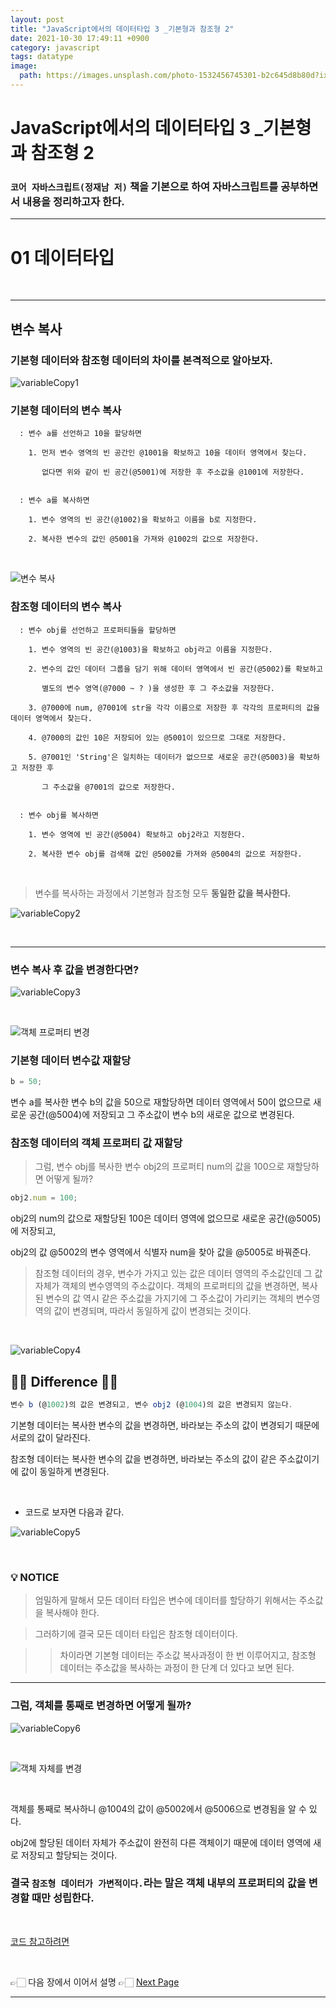 ```yaml
---
layout: post
title: "JavaScript에서의 데이터타입 3 _기본형과 참조형 2"
date: 2021-10-30 17:49:11 +0900
category: javascript
tags: datatype
image:
  path: https://images.unsplash.com/photo-1532456745301-b2c645d8b80d?ixid=MnwxMjA3fDB8MHxwaG90by1wYWdlfHx8fGVufDB8fHx8&ixlib=rb-1.2.1&auto=format&fit=crop&w=1974&q=80
---
```


# JavaScript에서의 데이터타입 3 \_기본형과 참조형 2

### `코어 자바스크립트(정재남 저)` 책을 기본으로 하여 자바스크립트를 공부하면서 내용을 정리하고자 한다.

---

# 01 데이터타입

<br>

---

## 변수 복사

### 기본형 데이터와 참조형 데이터의 차이를 본격적으로 알아보자.

![variableCopy1](https://user-images.githubusercontent.com/79234473/140082043-b09b2822-89e9-4b1d-8c9e-e012196a9ad9.png)

### **기본형 데이터의 변수 복사**

```
  : 변수 a를 선언하고 10을 할당하면

    1. 먼저 변수 영역의 빈 공간인 @1001을 확보하고 10을 데이터 영역에서 찾는다.

       없다면 위와 같이 빈 공간(@5001)에 저장한 후 주소값을 @1001에 저장한다.


  : 변수 a를 복사하면

    1. 변수 영역의 빈 공간(@1002)을 확보하고 이름을 b로 지정한다.

    2. 복사한 변수의 값인 @5001을 가져와 @1002의 값으로 저장한다.

```

<br>
 
![변수 복사](https://user-images.githubusercontent.com/79234473/135458606-c51e2759-f746-4b46-8ef7-8409dc7c5c5c.png)

### **참조형 데이터의 변수 복사**

```
  : 변수 obj를 선언하고 프로퍼티들을 할당하면

    1. 변수 영역의 빈 공간(@1003)을 확보하고 obj라고 이름을 지정한다.

    2. 변수의 값인 데이터 그룹을 담기 위해 데이터 영역에서 빈 공간(@5002)를 확보하고

       별도의 변수 영역(@7000 ~ ? )을 생성한 후 그 주소값을 저장한다.

    3. @7000에 num, @7001에 str을 각각 이름으로 저장한 후 각각의 프로퍼티의 값을 데이터 영역에서 찾는다.

    4. @7000의 값인 10은 저장되어 있는 @5001이 있으므로 그대로 저장한다.

    5. @7001인 'String'은 일치하는 데이터가 없으므로 새로운 공간(@5003)을 확보하고 저장한 후

       그 주소값을 @7001의 값으로 저장한다.


  : 변수 obj를 복사하면

    1. 변수 영역에 빈 공간(@5004) 확보하고 obj2라고 지정한다.

    2. 복사한 변수 obj를 검색해 값인 @5002를 가져와 @5004의 값으로 저장한다.
```

<br>

> 변수를 복사하는 과정에서 기본형과 참조형 모두 **동일한 값을 복사한다.**

![variableCopy2](https://user-images.githubusercontent.com/79234473/140082239-483f30ce-d6a3-4d55-9cec-e67db3a47faa.png)

<br>

---

### 변수 복사 후 값을 변경한다면?

![variableCopy3](https://user-images.githubusercontent.com/79234473/140082480-9dbc368e-99f7-4011-8b68-6c7b9e4dddc2.png)

<br>

![객체 프로퍼티 변경](https://user-images.githubusercontent.com/79234473/135456519-5a5fcd1e-56af-47e2-84be-bbc4328fbcee.png)

### 기본형 데이터 변수값 재할당

```jsx
b = 50;
```

변수 a를 복사한 변수 b의 값을 50으로 재할당하면 데이터 영역에서 50이 없으므로 새로운 공간(@5004)에 저장되고 그 주소값이 변수 b의 새로운 값으로 변경된다.

### 참조형 데이터의 객체 프로퍼티 값 재할당

> 그럼, 변수 obj를 복사한 변수 obj2의 프로퍼티 num의 값을 100으로 재할당하면 어떻게 될까?

```jsx
obj2.num = 100;
```

obj2의 num의 값으로 재할당된 100은 데이터 영역에 없으므로 새로운 공간(@5005)에 저장되고,

obj2의 값 @5002의 변수 영역에서 식별자 num을 찾아 값을 @5005로 바꿔준다.

> 참조형 데이터의 경우, 변수가 가지고 있는 값은 데이터 영역의 주소값인데 그 값 자체가 객체의 변수영역의 주소값이다. 객체의 프로퍼티의 값을 변경하면, 복사된 변수의 값 역시 같은 주소값을 가지기에 그 주소값이 가리키는 객체의 변수영역의 값이 변경되며, 따라서 동일하게 값이 변경되는 것이다.

<br>

![variableCopy4](https://user-images.githubusercontent.com/79234473/140082490-9f84bd3d-f1bc-4f8c-a2e1-031938cd64db.png)

## ☝🏼 Difference ☝🏼

```jsx
변수 b (@1002)의 값은 변경되고, 변수 obj2 (@1004)의 값은 변경되지 않는다.
```

기본형 데이터는 복사한 변수의 값을 변경하면, 바라보는 주소의 값이 변경되기 때문에 서로의 값이 달라진다.

참조형 데이터는 복사한 변수의 값을 변경하면, 바라보는 주소의 값이 같은 주소값이기에 값이 동일하게 변경된다.

<br>

- 코드로 보자면 다음과 같다.

![variableCopy5](https://user-images.githubusercontent.com/79234473/140082502-3dc8b26b-9156-4985-8879-27f5bdfd627a.png)

<br>

### 💡 **NOTICE**

> 엄밀하게 말해서 모든 데이터 타입은 변수에 데이터를 할당하기 위해서는 주소값을 복사해야 한다.

> 그러하기에 결국 모든 데이터 타입은 참조형 데이터이다.

> > 차이라면 기본형 데이터는 주소값 복사과정이 한 번 이루어지고, 참조형 데이터는 주소값을 복사하는 과정이 한 단계 더 있다고 보면 된다.

---

### 그럼, 객체를 통째로 변경하면 어떻게 될까?

![variableCopy6](https://user-images.githubusercontent.com/79234473/140082519-b9875d2a-fbc8-401b-9431-6f179e257b82.png)

<br>

![객체 자체를 변경](https://user-images.githubusercontent.com/79234473/135456533-8a301ac4-6f2c-46a7-88f8-d4258cc46e3a.png)

<br>

객체를 통째로 복사하니 @1004의 값이 @5002에서 @5006으로 변경됨을 알 수 있다.

obj2에 할당된 데이터 자체가 주소값이 완전히 다른 객체이기 때문에 데이터 영역에 새로 저장되고 할당되는 것이다.

### 결국 `참조형 데이터가 가변적이다.`라는 말은 **객체 내부의 프로퍼티의 값을 변경할 때만** 성립한다.

<br>

[코드 참고하려면](https://github.com/Gryffindor0ne/studyNote/blob/main/JavaScript/DataType3.md)

<br>

👉🏻 다음 장에서 이어서 설명 👉🏻 [Next Page](https://gryffindor0ne.github.io/javascript/2021-11-01-datatype4/)

---
